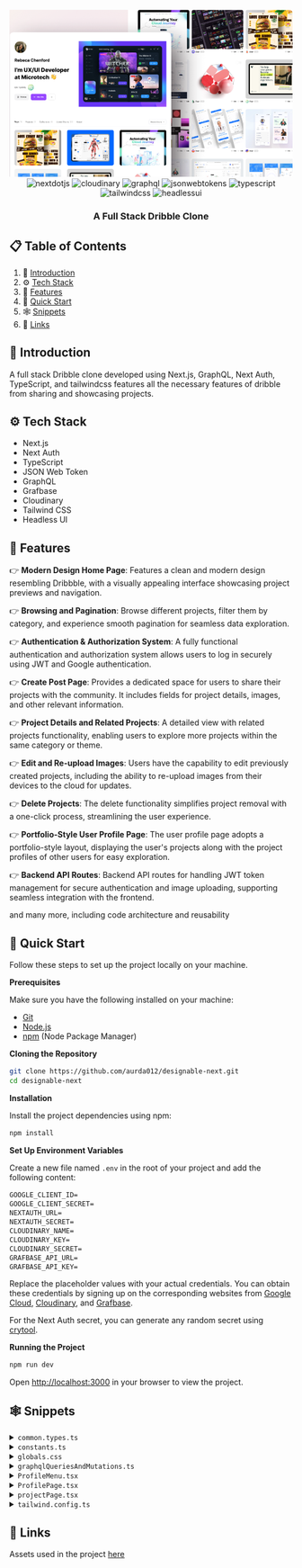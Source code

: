 <div align="center">
  <br />
    <img src="https://raw.githubusercontent.com/aurda012/designable-next/main/public/gtihub-banner.png" alt="Project Banner">
  <br />

  <div>
    <img src="https://img.shields.io/badge/-Next_JS-black?style=for-the-badge&logoColor=white&logo=nextdotjs&color=000000" alt="nextdotjs" />
    <img src="https://img.shields.io/badge/-Cloudinary-black?style=for-the-badge&logoColor=white&logo=cloudinary&color=3448C5" alt="cloudinary" />
    <img src="https://img.shields.io/badge/-Graphql-black?style=for-the-badge&logoColor=white&logo=graphql&color=E10098" alt="graphql" />
    <img src="https://img.shields.io/badge/-JSON_Web_Tokens-black?style=for-the-badge&logoColor=white&logo=jsonwebtokens&color=000000" alt="jsonwebtokens" />
    <img src="https://img.shields.io/badge/-Typescript-black?style=for-the-badge&logoColor=white&logo=typescript&color=3178C6" alt="typescript" />
    <img src="https://img.shields.io/badge/-Tailwind_CSS-black?style=for-the-badge&logoColor=white&logo=tailwindcss&color=06B6D4" alt="tailwindcss" />
     <img src="https://img.shields.io/badge/-Headlessui-black?style=for-the-badge&logoColor=white&logo=headlessui&color=66E3FF" alt="headlessui" />
  </div>

  <h3 align="center">A Full Stack Dribble Clone</h3>

</div>

## 📋 <a name="table">Table of Contents</a>

1. 🤖 [Introduction](#introduction)
2. ⚙️ [Tech Stack](#tech-stack)
3. 🔋 [Features](#features)
4. 🤸 [Quick Start](#quick-start)
5. 🕸️ [Snippets](#snippets)
6. 🔗 [Links](#links)

## <a name="introduction">🤖 Introduction</a>

A full stack Dribble clone developed using Next.js, GraphQL, Next Auth, TypeScript, and tailwindcss features all the necessary features of dribble from sharing and showcasing projects.

## <a name="tech-stack">⚙️ Tech Stack</a>

- Next.js
- Next Auth
- TypeScript
- JSON Web Token
- GraphQL
- Grafbase
- Cloudinary
- Tailwind CSS
- Headless UI

## <a name="features">🔋 Features</a>

👉 **Modern Design Home Page**: Features a clean and modern design resembling Dribbble, with a visually appealing interface showcasing project previews and navigation.

👉 **Browsing and Pagination**: Browse different projects, filter them by category, and experience smooth pagination for seamless data exploration.

👉 **Authentication & Authorization System**: A fully functional authentication and authorization system allows users to log in securely using JWT and Google authentication.

👉 **Create Post Page**: Provides a dedicated space for users to share their projects with the community. It includes fields for project details, images, and other relevant information.

👉 **Project Details and Related Projects**: A detailed view with related projects functionality, enabling users to explore more projects within the same category or theme.

👉 **Edit and Re-upload Images**: Users have the capability to edit previously created projects, including the ability to re-upload images from their devices to the cloud for updates.

👉 **Delete Projects**: The delete functionality simplifies project removal with a one-click process, streamlining the user experience.

👉 **Portfolio-Style User Profile Page**: The user profile page adopts a portfolio-style layout, displaying the user's projects along with the project profiles of other users for easy exploration.

👉 **Backend API Routes**: Backend API routes for handling JWT token management for secure authentication and image uploading, supporting seamless integration with the frontend.

and many more, including code architecture and reusability

## <a name="quick-start">🤸 Quick Start</a>

Follow these steps to set up the project locally on your machine.

**Prerequisites**

Make sure you have the following installed on your machine:

- [Git](https://git-scm.com/)
- [Node.js](https://nodejs.org/en)
- [npm](https://www.npmjs.com/) (Node Package Manager)

**Cloning the Repository**

```bash
git clone https://github.com/aurda012/designable-next.git
cd designable-next
```

**Installation**

Install the project dependencies using npm:

```bash
npm install
```

**Set Up Environment Variables**

Create a new file named `.env` in the root of your project and add the following content:

```env
GOOGLE_CLIENT_ID=
GOOGLE_CLIENT_SECRET=
NEXTAUTH_URL=
NEXTAUTH_SECRET=
CLOUDINARY_NAME=
CLOUDINARY_KEY=
CLOUDINARY_SECRET=
GRAFBASE_API_URL=
GRAFBASE_API_KEY=
```

Replace the placeholder values with your actual credentials. You can obtain these credentials by signing up on the corresponding websites from [Google Cloud](https://console.cloud.google.com), [Cloudinary](https://cloudinary.com/), and [Grafbase](https://grafbase.com/).

For the Next Auth secret, you can generate any random secret using [crytool](https://www.cryptool.org/en/cto/openssl).

**Running the Project**

```bash
npm run dev
```

Open [http://localhost:3000](http://localhost:3000) in your browser to view the project.

## <a name="snippets">🕸️ Snippets</a>

<details>
<summary><code>common.types.ts</code></summary>

```typescript
import { User, Session } from "next-auth";

export type FormState = {
  title: string;
  description: string;
  image: string;
  liveSiteUrl: string;
  githubUrl: string;
  category: string;
};

export interface ProjectInterface {
  title: string;
  description: string;
  image: string;
  liveSiteUrl: string;
  githubUrl: string;
  category: string;
  id: string;
  createdBy: {
    name: string;
    email: string;
    avatarUrl: string;
    id: string;
  };
}

export interface UserProfile {
  id: string;
  name: string;
  email: string;
  description: string | null;
  avatarUrl: string;
  githubUrl: string | null;
  linkedinUrl: string | null;
  projects: {
    edges: { node: ProjectInterface }[];
    pageInfo: {
      hasPreviousPage: boolean;
      hasNextPage: boolean;
      startCursor: string;
      endCursor: string;
    };
  };
}

export interface SessionInterface extends Session {
  user: User & {
    id: string;
    name: string;
    email: string;
    avatarUrl: string;
  };
}

export interface ProjectForm {
  title: string;
  description: string;
  image: string;
  liveSiteUrl: string;
  githubUrl: string;
  category: string;
}
```

</details>

<details>
<summary><code>constants.ts</code></summary>

```typescript
export const NavLinks = [
  { href: "/", key: "Inspiration", text: "Inspiration" },
  { href: "/", key: "Find Projects", text: "Find Projects" },
  { href: "/", key: "Learn Development", text: "Learn Development" },
  { href: "/", key: "Career Advancement", text: "Career Advancement" },
  { href: "/", key: "Hire Developers", text: "Hire Developers" },
];

export const categoryFilters = [
  "Frontend",
  "Backend",
  "Full-Stack",
  "Mobile",
  "UI/UX",
  "Game Dev",
  "DevOps",
  "Data Science",
  "Machine Learning",
  "Cybersecurity",
  "Blockchain",
  "E-commerce",
  "Chatbots",
];

export const footerLinks = [
  {
    title: "For developers",
    links: [
      "Go Pro!",
      "Explore development work",
      "Development blog",
      "Code podcast",
      "Open-source projects",
      "Refer a Friend",
      "Code of conduct",
    ],
  },
  {
    title: "Hire developers",
    links: [
      "Post a job opening",
      "Post a freelance project",
      "Search for developers",
    ],
  },
  {
    title: "Brands",
    links: ["Advertise with us"],
  },
  {
    title: "Company",
    links: [
      "About",
      "Careers",
      "Support",
      "Media kit",
      "Testimonials",
      "API",
      "Terms of service",
      "Privacy policy",
      "Cookie policy",
    ],
  },
  {
    title: "Directories",
    links: [
      "Development jobs",
      "Developers for hire",
      "Freelance developers for hire",
      "Tags",
      "Places",
    ],
  },
  {
    title: "Development assets",
    links: [
      "Code Marketplace",
      "GitHub Marketplace",
      "NPM Registry",
      "Packagephobia",
    ],
  },
  {
    title: "Development Resources",
    links: [
      "Freelancing",
      "Development Hiring",
      "Development Portfolio",
      "Development Education",
      "Creative Process",
      "Development Industry Trends",
    ],
  },
];
```

</details>

<details>
<summary><code>globals.css</code></summary>

```css
@import url("https://fonts.googleapis.com/css2?family=Inter:wght@400;500;600;700;800&display=swap");

@tailwind base;
@tailwind components;
@tailwind utilities;

* {
  margin: 0;
  padding: 0;
  box-sizing: border-box;
}

body {
  font-family: Inter;
}

.flexCenter {
  @apply flex justify-center items-center;
}

.flexBetween {
  @apply flex justify-between items-center;
}

.flexStart {
  @apply flex items-center justify-start;
}

.text-small {
  @apply text-sm font-medium;
}

.paddings {
  @apply lg:px-20 py-6 px-5;
}

::-webkit-scrollbar {
  width: 5px;
  height: 4px;
}

::-webkit-scrollbar-thumb {
  background: #888;
  border-radius: 12px;
}

.modal-head-text {
  @apply md:text-5xl text-3xl font-extrabold text-left max-w-5xl w-full;
}

.no-result-text {
  @apply w-full text-center my-10 px-2;
}

/* Project Details */
.user-actions_section {
  @apply fixed max-md:hidden flex gap-4 flex-col right-10 top-20;
}

.user-info {
  @apply flex flex-wrap whitespace-nowrap text-sm font-normal gap-2 w-full;
}

/* Home */
.projects-grid {
  @apply grid xl:grid-cols-4 md:grid-cols-3 sm:grid-cols-2 grid-cols-1 gap-10 mt-10 w-full;
}

/* Project Actions */
.edit-action_btn {
  @apply p-3 text-gray-100 bg-light-white-400 rounded-lg text-sm font-medium;
}

.delete-action_btn {
  @apply p-3 text-gray-100 hover:bg-red-600 rounded-lg text-sm font-medium;
}

/* Related Project Card */
.related_project-card {
  @apply flex-col rounded-2xl min-w-[210px] min-h-[197px];
}

.related_project-card_title {
  @apply justify-end items-end w-full h-1/3 bg-gradient-to-b from-transparent to-black/50 rounded-b-2xl gap-2 absolute bottom-0 right-0 font-semibold text-lg text-white p-4;
}

.related_projects-grid {
  @apply grid xl:grid-cols-4 md:grid-cols-3 sm:grid-cols-2 grid-cols-1 gap-8 mt-5;
}

/* Custom Menu */
.custom_menu-btn {
  @apply gap-4 w-full rounded-md bg-light-white-100 p-4 text-base outline-none capitalize;
}

.custom_menu-items {
  @apply flex-col absolute left-0 mt-2 xs:min-w-[300px] w-fit max-h-64 origin-top-right rounded-xl bg-white border border-nav-border shadow-menu overflow-y-auto;
}

.custom_menu-item {
  @apply text-left w-full px-5 py-2 text-sm hover:bg-light-white-100 self-start whitespace-nowrap capitalize;
}

/* Footer */
.footer {
  @apply flex-col paddings w-full gap-20 bg-light-white;
}

.footer_copyright {
  @apply max-sm:flex-col w-full text-sm font-normal;
}

.footer_column {
  @apply flex-1 flex flex-col gap-3 text-sm min-w-max;
}

/* Form Field */
.form_field-input {
  @apply w-full outline-0 bg-light-white-100 rounded-xl p-4;
}

/* Modal */
.modal {
  @apply fixed z-10 left-0 right-0 top-0 bottom-0 mx-auto bg-black/80;
}

.modal_wrapper {
  @apply flex justify-start items-center flex-col absolute h-[95%] w-full bottom-0 bg-white rounded-t-3xl lg:px-40 px-8 pt-14 pb-72 overflow-auto;
}

/* Navbar */
.navbar {
  @apply py-5 px-8 border-b border-nav-border gap-4;
}

/* Profile Menu */
.profile_menu-items {
  @apply flex-col absolute right-1/2 translate-x-1/2 mt-3 p-7 sm:min-w-[300px] min-w-max rounded-xl bg-white border border-nav-border shadow-menu;
}

/* Profile Card */
.profile_card-title {
  @apply justify-end items-end w-full h-1/3 bg-gradient-to-b from-transparent to-black/50 rounded-b-2xl gap-2 absolute bottom-0 right-0 font-semibold text-lg text-white p-4;
}

/* Project Form */
.form {
  @apply flex-col w-full lg:pt-24 pt-12 gap-10 text-lg max-w-5xl mx-auto;
}

.form_image-container {
  @apply w-full lg:min-h-[400px] min-h-[200px] relative;
}

.form_image-label {
  @apply z-10 text-center w-full h-full p-20 text-gray-100 border-2 border-gray-50 border-dashed;
}

.form_image-input {
  @apply absolute z-30 w-full opacity-0 h-full cursor-pointer;
}

/* Profile Projects */
.profile_projects {
  @apply grid xl:grid-cols-4 md:grid-cols-3 sm:grid-cols-2 grid-cols-1 gap-8 mt-5;
}
```

</details>

<details>
<summary><code>graphqlQueriesAndMutations.ts</code></summary>

```typescript
export const createProjectMutation = `
	mutation CreateProject($input: ProjectCreateInput!) {
		projectCreate(input: $input) {
			project {
				id
				title
				description
				createdBy {
					email
					name
				}
			}
		}
	}
`;

export const updateProjectMutation = `
	mutation UpdateProject($id: ID!, $input: ProjectUpdateInput!) {
		projectUpdate(by: { id: $id }, input: $input) {
			project {
				id
				title
				description
				createdBy {
					email
					name
				}
			}
		}
	}
`;

export const deleteProjectMutation = `
  mutation DeleteProject($id: ID!) {
    projectDelete(by: { id: $id }) {
      deletedId
    }
  }
`;

export const createUserMutation = `
	mutation CreateUser($input: UserCreateInput!) {
		userCreate(input: $input) {
			user {
				name
				email
				avatarUrl
				description
				githubUrl
				linkedinUrl
				id
			}
		}
	}
`;

export const projectsQuery = `
  query getProjects($category: String, $endCursor: String) {
    projectSearch(first: 8, after: $endCursor, filter: {category: {eq: $category}}) {
      pageInfo {
        hasNextPage
        hasPreviousPage
        startCursor
        endCursor
      }
      edges {
        node {
          title
          githubUrl
          description
          liveSiteUrl
          id
          image
          category
          createdBy {
            id
            email
            name
            avatarUrl
          }
        }
      }
    }
  }
`;

export const getProjectByIdQuery = `
  query GetProjectById($id: ID!) {
    project(by: { id: $id }) {
      id
      title
      description
      image
      liveSiteUrl
      githubUrl
      category
      createdBy {
        id
        name
        email
        avatarUrl
      }
    }
  }
`;

export const getUserQuery = `
  query GetUser($email: String!) {
    user(by: { email: $email }) {
      id
      name
      email
      avatarUrl
      description
      githubUrl
      linkedinUrl
    }
  }
`;

export const getProjectsOfUserQuery = `
  query getUserProjects($id: ID!, $last: Int = 4) {
    user(by: { id: $id }) {
      id
      name
      email
      description
      avatarUrl
      githubUrl
      linkedinUrl
      projects(last: $last) {
        edges {
          node {
            id
            title
            image
          }
        }
      }
    }
  }
`;
```

</details>

<details>
<summary><code>ProfileMenu.tsx</code></summary>

```typescript
"use client";

import Link from "next/link";
import Image from "next/image";
import { signOut } from "next-auth/react";
import { Fragment, useState } from "react";
import { Menu, Transition } from "@headlessui/react";

import { SessionInterface } from "@/common.types";

const ProfileMenu = ({ session }: { session: SessionInterface }) => {
  const [openModal, setOpenModal] = useState(false);

  return (
    <div className="flexCenter z-10 flex-col relative">
      <Menu as="div">
        <Menu.Button
          className="flexCenter"
          onMouseEnter={() => setOpenModal(true)}
        >
          {session?.user?.image && (
            <Image
              src={session.user.image}
              width={40}
              height={40}
              className="rounded-full"
              alt="user profile image"
            />
          )}
        </Menu.Button>

        <Transition
          show={openModal}
          as={Fragment}
          enter="transition ease-out duration-200"
          enterFrom="transform opacity-0 scale-95"
          enterTo="transform opacity-100 scale-100"
          leave="transition ease-in duration-75"
          leaveFrom="transform opacity-100 scale-100"
          leaveTo="transform opacity-0 scale-95"
        >
          <Menu.Items
            static
            className="flexStart profile_menu-items"
            onMouseLeave={() => setOpenModal(false)}
          >
            <div className="flex flex-col items-center gap-y-4">
              {session?.user?.image && (
                <Image
                  src={session?.user?.image}
                  className="rounded-full"
                  width={80}
                  height={80}
                  alt="profile Image"
                />
              )}
              <p className="font-semibold">{session?.user?.name}</p>
            </div>

            <div className="flex flex-col gap-3 pt-10 items-start w-full">
              <Menu.Item>
                <Link
                  href={`/profile/${session?.user?.id}`}
                  className="text-sm"
                >
                  Work Preferences
                </Link>
              </Menu.Item>
              <Menu.Item>
                <Link
                  href={`/profile/${session?.user?.id}`}
                  className="text-sm"
                >
                  Settings
                </Link>
              </Menu.Item>
              <Menu.Item>
                <Link
                  href={`/profile/${session?.user?.id}`}
                  className="text-sm"
                >
                  Profile
                </Link>
              </Menu.Item>
            </div>
            <div className="w-full flexStart border-t border-nav-border mt-5 pt-5">
              <Menu.Item>
                <button
                  type="button"
                  className="text-sm"
                  onClick={() => signOut()}
                >
                  Sign out
                </button>
              </Menu.Item>
            </div>
          </Menu.Items>
        </Transition>
      </Menu>
    </div>
  );
};

export default ProfileMenu;
```

</details>

<details>
<summary><code>ProfilePage.tsx</code></summary>

```typescript
import { ProjectInterface, UserProfile } from "@/common.types";
import Image from "next/image";

import Link from "next/link";
import Button from "./Button";
import ProjectCard from "./ProjectCard";

type Props = {
  user: UserProfile;
};

const ProfilePage = ({ user }: Props) => (
  <section className="flexCenter flex-col max-w-10xl w-full mx-auto paddings">
    <section className="flexBetween max-lg:flex-col gap-10 w-full">
      <div className="flex items-start flex-col w-full">
        <Image
          src={user?.avatarUrl}
          width={100}
          height={100}
          className="rounded-full"
          alt="user image"
        />
        <p className="text-4xl font-bold mt-10">{user?.name}</p>
        <p className="md:text-5xl text-3xl font-extrabold md:mt-10 mt-5 max-w-lg">
          I’m Software Engineer at JSM 👋
        </p>

        <div className="flex mt-8 gap-5 w-full flex-wrap">
          <Button
            title="Follow"
            leftIcon="/plus-round.svg"
            bgColor="bg-light-white-400 !w-max"
            textColor="text-black-100"
          />
          <Link href={`mailto:${user?.email}`}>
            <Button title="Hire Me" leftIcon="/email.svg" />
          </Link>
        </div>
      </div>

      {user?.projects?.edges?.length > 0 ? (
        <Image
          src={user?.projects?.edges[0]?.node?.image}
          alt="project image"
          width={739}
          height={554}
          className="rounded-xl object-contain"
        />
      ) : (
        <Image
          src="/profile-post.png"
          width={739}
          height={554}
          alt="project image"
          className="rounded-xl"
        />
      )}
    </section>

    <section className="flexStart flex-col lg:mt-28 mt-16 w-full">
      <p className="w-full text-left text-lg font-semibold">Recent Work</p>

      <div className="profile_projects">
        {user?.projects?.edges?.map(({ node }: { node: ProjectInterface }) => (
          <ProjectCard
            key={`${node?.id}`}
            id={node?.id}
            image={node?.image}
            title={node?.title}
            name={user.name}
            avatarUrl={user.avatarUrl}
            userId={user.id}
          />
        ))}
      </div>
    </section>
  </section>
);

export default ProfilePage;
```

</details>

<details>
<summary><code>projectPage.tsx</code></summary>

```typescript
import Image from "next/image";
import Link from "next/link";

import { getCurrentUser } from "@/lib/session";
import { getProjectDetails } from "@/lib/actions";
import Modal from "@/components/Modal";
// import ProjectActions from "@/components/ProjectActions"
import RelatedProjects from "@/components/RelatedProjects";
import { ProjectInterface } from "@/common.types";
import ProjectActions from "@/components/ProjectActions";

const Project = async ({ params: { id } }: { params: { id: string } }) => {
  const session = await getCurrentUser();
  const result = (await getProjectDetails(id)) as {
    project?: ProjectInterface;
  };

  if (!result?.project)
    return <p className="no-result-text">Failed to fetch project info</p>;

  const projectDetails = result?.project;

  const renderLink = () => `/profile/${projectDetails?.createdBy?.id}`;

  return (
    <Modal>
      <section className="flexBetween gap-y-8 max-w-4xl max-xs:flex-col w-full">
        <div className="flex-1 flex items-start gap-5 w-full max-xs:flex-col">
          <Link href={renderLink()}>
            <Image
              src={projectDetails?.createdBy?.avatarUrl}
              width={50}
              height={50}
              alt="profile"
              className="rounded-full"
            />
          </Link>

          <div className="flex-1 flexStart flex-col gap-1">
            <p className="self-start text-lg font-semibold">
              {projectDetails?.title}
            </p>
            <div className="user-info">
              <Link href={renderLink()}>{projectDetails?.createdBy?.name}</Link>
              <Image src="/dot.svg" width={4} height={4} alt="dot" />
              <Link
                href={`/?category=${projectDetails.category}`}
                className="text-primary-purple font-semibold"
              >
                {projectDetails?.category}
              </Link>
            </div>
          </div>
        </div>

        {session?.user?.email === projectDetails?.createdBy?.email && (
          <div className="flex justify-end items-center gap-2">
            <ProjectActions projectId={projectDetails?.id} />
          </div>
        )}
      </section>

      <section className="mt-14">
        <Image
          src={`${projectDetails?.image}`}
          className="object-cover rounded-2xl"
          width={1064}
          height={798}
          alt="poster"
        />
      </section>

      <section className="flexCenter flex-col mt-20">
        <p className="max-w-5xl text-xl font-normal">
          {projectDetails?.description}
        </p>

        <div className="flex flex-wrap mt-5 gap-5">
          <Link
            href={projectDetails?.githubUrl}
            target="_blank"
            rel="noreferrer"
            className="flexCenter gap-2 tex-sm font-medium text-primary-purple"
          >
            🖥 <span className="underline">Github</span>
          </Link>
          <Image src="/dot.svg" width={4} height={4} alt="dot" />
          <Link
            href={projectDetails?.liveSiteUrl}
            target="_blank"
            rel="noreferrer"
            className="flexCenter gap-2 tex-sm font-medium text-primary-purple"
          >
            🚀 <span className="underline">Live Site</span>
          </Link>
        </div>
      </section>

      <section className="flexCenter w-full gap-8 mt-28">
        <span className="w-full h-0.5 bg-light-white-200" />
        <Link href={renderLink()} className="min-w-[82px] h-[82px]">
          <Image
            src={projectDetails?.createdBy?.avatarUrl}
            className="rounded-full"
            width={82}
            height={82}
            alt="profile image"
          />
        </Link>
        <span className="w-full h-0.5 bg-light-white-200" />
      </section>

      <RelatedProjects
        userId={projectDetails?.createdBy?.id}
        projectId={projectDetails?.id}
      />
    </Modal>
  );
};

export default Project;
```

</details>

<details>
<summary><code>tailwind.config.ts</code></summary>

```typescript
tailwind.config.ts;
/** @type {import('tailwindcss').Config} */
module.exports = {
  content: [
    "./pages/**/*.{js,ts,jsx,tsx,mdx}",
    "./components/**/*.{js,ts,jsx,tsx,mdx}",
    "./app/**/*.{js,ts,jsx,tsx,mdx}",
  ],
  theme: {
    extend: {
      colors: {
        "nav-border": "#EBEAEA",
        "light-white": "#FAFAFB",
        "light-white-100": "#F1F4F5",
        "light-white-200": "#d7d7d7",
        "light-white-300": "#F3F3F4",
        "light-white-400": "#E2E5F1",
        "light-white-500": "#E4E4E4",
        gray: "#4D4A4A",
        "gray-100": "#3d3d4e",
        "black-100": "#252525",
        "primary-purple": "#9747FF",
        "gray-50": "#D9D9D9",
      },
      boxShadow: {
        menu: "0px 159px 95px rgba(13,12,34,0.01), 0px 71px 71px rgba(13,12,34,0.02), 0px 18px 39px rgba(13,12,34,0.02), 0px 0px 0px rgba(13,12,34,0.02)",
      },
      screens: {
        xs: "400px",
      },
      maxWidth: {
        "10xl": "1680px",
      },
    },
  },
  plugins: [],
};
```

</details>

## <a name="links">🔗 Links</a>

Assets used in the project [here](https://drive.google.com/file/d/1l3_LHBjWOXokxlTIUJAyMp4gBoUHP_H4/view)
